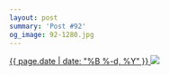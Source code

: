 ```yaml
---
layout: post
summary: 'Post #92'
og_image: 92-1280.jpg
---
```


<p>
 <time>
  <a href="/92">
   {{ page.date | date: "%B %-d, %Y" }}
  </a>
 </time>
 <a href="/92">
  <img data-taken="10/15/2013" sizes="(min-width: 700px) 50vw, calc(100vw - 2rem)" src="{{ site.assets_url }}/92-640.jpg" srcset="{{ site.assets_url }}/92-1280.jpg 1280w, {{ site.assets_url }}/92-960.jpg 960w, {{ site.assets_url }}/92-640.jpg 640w, {{ site.assets_url }}/92-320.jpg 320w"/>
 </a>
</p>
